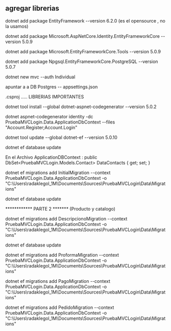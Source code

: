 
## agregar librerias
dotnet add package EntityFramework --version 6.2.0 (es el opensource , no la usamos)

dotnet add package Microsoft.AspNetCore.Identity.EntityFrameworkCore --version 5.0.9

dotnet add package Microsoft.EntityFrameworkCore.Tools --version 5.0.9

dotnet add package Npgsql.EntityFrameworkCore.PostgreSQL --version 5.0.7

dotnet new mvc --auth Individual

apuntar a a DB Postgres -- appsettings.json

.csproj ..... LIBRERIAS IMPORTANTES
    <PackageReference Include="Microsoft.AspNetCore.Diagnostics.EntityFrameworkCore" Version="5.0.10" />
    <PackageReference Include="Microsoft.AspNetCore.Identity.EntityFrameworkCore" Version="5.0.10" />
    <PackageReference Include="Microsoft.AspNetCore.Identity.UI" Version="5.0.10" />
    <PackageReference Include="Microsoft.EntityFrameworkCore.Sqlite" Version="5.0.10" />
    <PackageReference Include="Microsoft.EntityFrameworkCore.Tools" Version="5.0.10" />
    <PackageReference Include="Npgsql.EntityFrameworkCore.PostgreSQL" Version="5.0.10" />
    <PackageReference Include="Microsoft.VisualStudio.Web.CodeGeneration.Design" Version="5.0.2" />
    <PackageReference Include="Microsoft.EntityFrameworkCore.SqlServer" Version="5.0.9" />


dotnet tool install --global dotnet-aspnet-codegenerator --version 5.0.2

dotnet aspnet-codegenerator identity -dc PruebaMVCLogin.Data.ApplicationDbContext --files "Account.Register;Account.Login"

dotnet tool update --global dotnet-ef --version 5.0.10

dotnet ef database update


En el Archivo ApplicationDBContext :
    public DbSet<PruebaMVCLogin.Models.Contact> DataContacts { get; set; }


dotnet ef migrations add InitialMigration --context PruebaMVCLogin.Data.ApplicationDbContext -o "C:\Users\radaklegol_1M\Documents\Sources\PruebaMVCLogin\Data\Migrations"

dotnet ef database update

************ PARTE 2 ******* (Producto y catalogo)

dotnet ef migrations add DescripcionoMigration --context PruebaMVCLogin.Data.ApplicationDbContext -o "C:\Users\radaklegol_1M\Documents\Sources\PruebaMVCLogin\Data\Migrations"

dotnet ef database update

dotnet ef migrations add ProformaMigration --context PruebaMVCLogin.Data.ApplicationDbContext -o "C:\Users\radaklegol_1M\Documents\Sources\PruebaMVCLogin\Data\Migrations"

dotnet ef migrations add PagoMigration --context PruebaMVCLogin.Data.ApplicationDbContext -o "C:\Users\radaklegol_1M\Documents\Sources\PruebaMVCLogin\Data\Migrations"

dotnet ef migrations add PedidoMigration --context PruebaMVCLogin.Data.ApplicationDbContext -o "C:\Users\radaklegol_1M\Documents\Sources\PruebaMVCLogin\Data\Migrations"